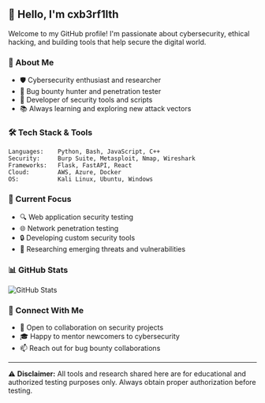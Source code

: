 ## 👋 Hello, I'm cxb3rf1lth

Welcome to my GitHub profile! I'm passionate about cybersecurity, ethical hacking, and building tools that help secure the digital world.

### 🔐 About Me

- 🛡️ Cybersecurity enthusiast and researcher
- 🐛 Bug bounty hunter and penetration tester
- 🔧 Developer of security tools and scripts
- 📚 Always learning and exploring new attack vectors

### 🛠️ Tech Stack & Tools

```text
Languages:    Python, Bash, JavaScript, C++
Security:     Burp Suite, Metasploit, Nmap, Wireshark
Frameworks:   Flask, FastAPI, React
Cloud:        AWS, Azure, Docker
OS:           Kali Linux, Ubuntu, Windows
```

### 🎯 Current Focus

- 🔍 Web application security testing
- 🌐 Network penetration testing
- 🔒 Developing custom security tools
- 📖 Researching emerging threats and vulnerabilities

### 📊 GitHub Stats

![GitHub Stats](https://github-readme-stats.vercel.app/api?username=cxb3rf1lth&show_icons=true&theme=dark&hide_border=true)

### 🤝 Connect With Me

- 💼 Open to collaboration on security projects
- 🎓 Happy to mentor newcomers to cybersecurity
- 📫 Reach out for bug bounty collaborations

---

⚠️ **Disclaimer:** All tools and research shared here are for educational and authorized testing purposes only. Always obtain proper authorization before testing.



